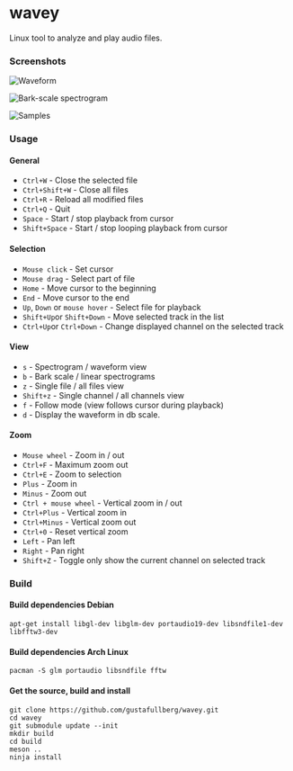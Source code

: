# wavey
Linux tool to analyze and play audio files.

### Screenshots
![Waveform](https://user-images.githubusercontent.com/5707617/213416739-2d8cf37e-f925-4758-b508-1a54c92ae93a.png)

![Bark-scale spectrogram](https://user-images.githubusercontent.com/5707617/213416746-eac57b6d-2677-47c8-abc3-4e0a2df03fbf.png)

![Samples](https://user-images.githubusercontent.com/5707617/213416751-5f335dcc-6281-4389-a66a-156ecf15e360.png)

### Usage
#### General
- ``Ctrl+W`` - Close the selected file
- ``Ctrl+Shift+W`` - Close all files
- ``Ctrl+R`` - Reload all modified files
- ``Ctrl+Q`` - Quit
- ``Space`` - Start / stop playback from cursor
- ``Shift+Space`` - Start / stop looping playback from cursor

#### Selection
- ``Mouse click`` - Set cursor
- ``Mouse drag`` - Select part of file
- ``Home`` - Move cursor to the beginning
- ``End`` - Move cursor to the end
- ``Up``, ``Down`` or ``mouse hover`` - Select file for playback
- ``Shift+Up``or ``Shift+Down`` - Move selected track in the list
- ``Ctrl+Up``or ``Ctrl+Down`` - Change displayed channel on the selected track 

#### View
- ``s`` - Spectrogram / waveform view
- ``b`` - Bark scale / linear spectrograms
- ``z`` - Single file / all files view
- ``Shift+z`` - Single channel / all channels view
- ``f`` - Follow mode (view follows cursor during playback)
- ``d`` - Display the waveform in db scale.

#### Zoom
- ``Mouse wheel`` - Zoom in / out
- ``Ctrl+F`` - Maximum zoom out
- ``Ctrl+E`` - Zoom to selection
- ``Plus`` - Zoom in
- ``Minus`` - Zoom out
- ``Ctrl + mouse wheel`` - Vertical zoom in / out
- ``Ctrl+Plus`` - Vertical zoom in
- ``Ctrl+Minus`` - Vertical zoom out
- ``Ctrl+0`` - Reset vertical zoom
- ``Left`` - Pan left
- ``Right`` - Pan right
- ``Shift+Z`` - Toggle only show the current channel on selected track 

### Build
#### Build dependencies Debian
``` apt-get install libgl-dev libglm-dev portaudio19-dev libsndfile1-dev libfftw3-dev ```

#### Build dependencies Arch Linux
``` pacman -S glm portaudio libsndfile fftw ```


#### Get the source, build and install
```
git clone https://github.com/gustafullberg/wavey.git
cd wavey
git submodule update --init
mkdir build
cd build
meson ..
ninja install
```
